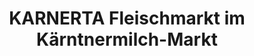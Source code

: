 ---
title: "KARNERTA Fleischmarkt im Kärntnermilch-Markt"
url: /spittal-an-der-drau/karnerta-fleischmarkt-im-kaerntnermilch-markt/
shop: Metzgerei
---